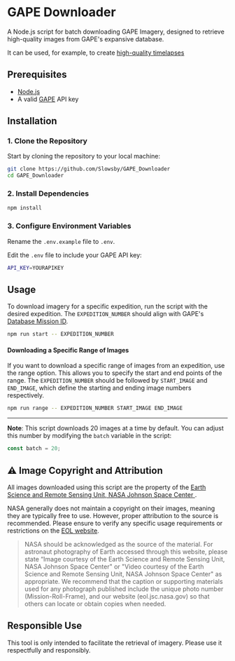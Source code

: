 # GAPE Downloader

A Node.js script for batch downloading GAPE Imagery, designed to retrieve high-quality images from GAPE's expansive database.

It can be used, for example, to create [high-quality timelapses](https://www.youtube.com/watch?v=AtP8Yp6YdXY)

## Prerequisites

- [Node.js](https://nodejs.org/)
- A valid [GAPE](https://eol.jsc.nasa.gov/) API key

## Installation

### 1. Clone the Repository

Start by cloning the repository to your local machine:

```bash
git clone https://github.com/Slowsby/GAPE_Downloader
cd GAPE_Downloader
```

### 2. Install Dependencies

```bash
npm install
```

### 3. Configure Environment Variables

Rename the `.env.example` file to `.env`.

Edit the `.env` file to include your GAPE API key:

```bash
API_KEY=YOURAPIKEY
```

## Usage

To download imagery for a specific expedition, run the script with the desired expedition. The `EXPEDITION_NUMBER` should align with GAPE's [Database Mission ID](https://eol.jsc.nasa.gov/FAQ/default.htm#cameraMetadata_Mission).

```bash
npm run start -- EXPEDITION_NUMBER
```

#### Downloading a Specific Range of Images

If you want to download a specific range of images from an expedition, use the range option. This allows you to specify the start and end points of the range. The `EXPEDITION_NUMBER` should be followed by `START_IMAGE` and `END_IMAGE`, which define the starting and ending image numbers respectively.

```bash
npm run range -- EXPEDITION_NUMBER START_IMAGE END_IMAGE
```

---

**Note**: This script downloads 20 images at a time by default. You can adjust this number by modifying the `batch` variable in the script:

```js
const batch = 20;
```

## ⚠️ Image Copyright and Attribution

All images downloaded using this script are the property of the [Earth Science and Remote Sensing Unit, NASA Johnson Space Center ](https://eol.jsc.nasa.gov/).

NASA generally does not maintain a copyright on their images, meaning they are typically free to use. However, proper attribution to the source is recommended. Please ensure to verify any specific usage requirements or restrictions on the [EOL website](https://eol.jsc.nasa.gov/FAQ/#Couoap).

> NASA should be acknowledged as the source of the material. For astronaut photography of Earth accessed through this website, please state “Image courtesy of the Earth Science and Remote Sensing Unit, NASA Johnson Space Center" or "Video courtesy of the Earth Science and Remote Sensing Unit, NASA Johnson Space Center" as appropriate. We recommend that the caption or supporting materials used for any photograph published include the unique photo number (Mission-Roll-Frame), and our website (eol.jsc.nasa.gov) so that others can locate or obtain copies when needed.

## Responsible Use

This tool is only intended to facilitate the retrieval of imagery. Please use it respectfully and responsibly.
